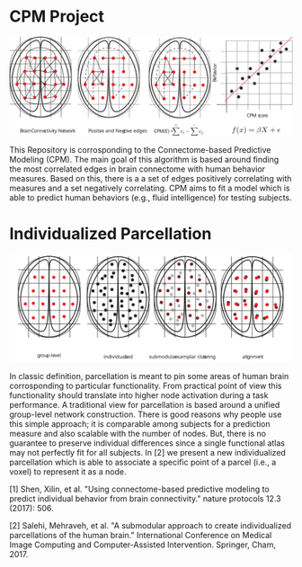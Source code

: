 # CPM Project

<center>
<img src="/images/cpm.svg"/>
</center>


This Repository is corrosponding to the Connectome-based Predictive Modeling (CPM). 
The main goal of this algorithm is based around finding the most correlated edges in brain connectome with human behavior measures. 
Based on this, there is a a set of edges positively correlating with measures and a set negatively correlating. 
CPM aims to fit a model which is able to predict human behaviors (e.g., fluid intelligence) for testing subjects. 

# Individualized Parcellation
<center>
<img src="/images/individualized-parcellation.svg"/>
</center>

In classic definition, parcellation is meant to pin some areas of human brain corrosponding to particular functionality. From practical point of view this functionality should translate into higher node activation during a task performance. A traditional view for parcellation is based around a unified group-level network construction. There is good reasons why people use this simple approach; it is comparable among subjects for a prediction measure and also scalable with the number of nodes. But, there is no guarantee to preserve individual differences since a single functional atlas may not perfectly fit for all subjects. In [2] we present a new individualized parcellation which is able to associate a specific point of a parcel (i.e., a voxel) to represent it as a node.

[1] Shen, Xilin, et al. "Using connectome-based predictive modeling to predict individual behavior from brain connectivity." nature protocols 12.3 (2017): 506.

[2] Salehi, Mehraveh, et al. "A submodular approach to create individualized parcellations of the human brain." International Conference on Medical Image Computing and Computer-Assisted Intervention. Springer, Cham, 2017.
